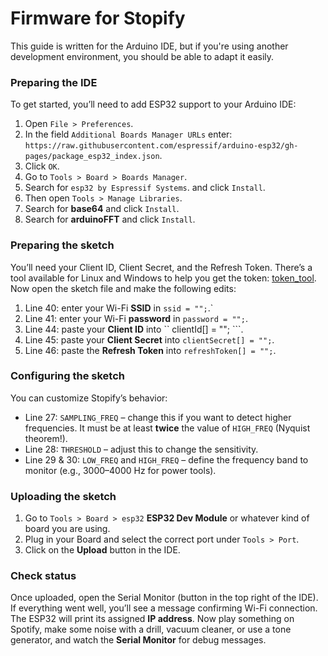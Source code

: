 # Firmware for Stopify  
  
This guide is written for the Arduino IDE, but if you're using another development environment, you should be able to adapt it easily.

### Preparing the IDE  
To get started, you’ll need to add ESP32 support to your Arduino IDE:

1. Open ``` File > Preferences ```.  
2. In the field ``` Additional Boards Manager URLs ``` enter:
   ``` https://raw.githubusercontent.com/espressif/arduino-esp32/gh-pages/package_esp32_index.json ```.  
3. Click ``` OK ```.  
4. Go to ``` Tools > Board > Boards Manager ```.  
5. Search for ``` esp32 by Espressif Systems ```.  and click ``` Install ```.
6. Then open ``` Tools > Manage Libraries ```.
7. Search for **base64** and click ``` Install ```.
8. Search for **arduinoFFT** and click ``` Install ```.

### Preparing the sketch
You’ll need your Client ID, Client Secret, and the Refresh Token. There’s a tool available for Linux and Windows to help you get the token:  [token_tool](https://github.com/NikolaiRadke/Stopify/tree/main/token_tool). Now open the sketch file and make the following edits:  

1. Line 40: enter your Wi-Fi **SSID** in ``` ssid = ""; ```.`
2. Line 41: enter your Wi-Fi **password** in ``` password = ""; ```.
3. Line 44: paste your **Client ID** into `` clientId[] = ""; ```. 
4. Line 45: paste your **Client Secret** into ``` clientSecret[] = ""; ```.
4. Line 46: paste the **Refresh Token** into ``` refreshToken[] = ""; ```.

### Configuring the sketch
You can customize Stopify’s behavior:

* Line 27: ``` SAMPLING_FREQ ``` – change this if you want to detect higher frequencies. It must be at least **twice** the value of ``` HIGH_FREQ ``` (Nyquist theorem!).
* Line 28: ``` THRESHOLD ``` – adjust this to change the sensitivity.
* Line 29 & 30: ``` LOW_FREQ ``` and ``` HIGH_FREQ ``` – define the frequency band to monitor (e.g., 3000–4000 Hz for power tools).

### Uploading the sketch
1. Go to ``` Tools > Board > esp32 ``` **ESP32 Dev Module** or whatever kind of board you are using.
2. Plug in your Board and select the correct port under ``` Tools > Port ```.
3. Click on the **Upload** button in the IDE.

### Check status
Once uploaded, open the Serial Monitor (button in the top right of the IDE). If everything went well, you’ll see a message confirming 
Wi-Fi connection. The ESP32 will print its assigned **IP address**. Now play something on Spotify, make some noise with a drill, vacuum 
cleaner, or use a tone generator, and watch the **Serial Monitor** for debug messages.
      

